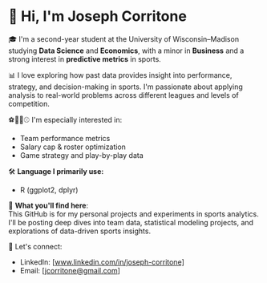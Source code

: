# 👋 Hi, I'm Joseph Corritone

🎓 I'm a second-year student at the University of Wisconsin–Madison studying **Data Science** and **Economics**, with a minor in **Business** and a strong interest in **predictive metrics** in sports.

📊 I love exploring how past data provides insight into performance, strategy, and decision-making in sports. I'm passionate about applying analysis to real-world problems across different leagues and levels of competition.

⚽🏀🏈⚾ I'm especially interested in:
- Team performance metrics  
- Salary cap & roster optimization  
- Game strategy and play-by-play data    

🛠️ **Language I primarily use:**
- R (ggplot2, dplyr)

📁 **What you'll find here**:  
This GitHub is for my personal projects and experiments in sports analytics. I'll be posting deep dives into team data, statistical modeling projects, and explorations of data-driven sports insights.

🔗 Let's connect:
- LinkedIn: [www.linkedin.com/in/joseph-corritone]
- Email: [jcorritone@gmail.com]
